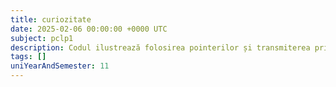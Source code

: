 ```yaml
---
title: curiozitate
date: 2025-02-06 00:00:00 +0000 UTC
subject: pclp1
description: Codul ilustrează folosirea pointerilor și transmiterea prin referință a argumentelor către o funcție, permițând modificarea valorilor variabilelor din afara funcției.
tags: []
uniYearAndSemester: 11
---
```


